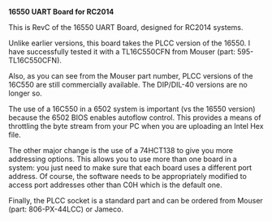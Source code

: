 <b>16550 UART Board for RC2014</b>
<p>
This is RevC of the 16550 UART Board, designed for RC2014 systems.
<p>
Unlike earlier versions, this board takes the PLCC version of the 16550. I have successfully tested it with a TL16C550CFN from Mouser (part: 595-TL16C550CFN).
<p>
Also, as you can see from the Mouser part number, PLCC versions of the 16C550 are still commercially available. The DIP/DIL-40 versions are no longer so.
<p>
The use of a 16C550 in a 6502 system is important (vs the 16550 version) because the 6502 BIOS enables autoflow control. This provides a means of throttling the byte stream from your PC when you are uploading an Intel Hex file.
<p>
The other major change is the use of a 74HCT138 to give you more addressing options. This allows you to use more than one board in a system: you just need to make sure that each board uses a different port address. Of course, the software needs to be appropriately modified to access port addresses other than C0H which is the default one.
<p>
Finally, the PLCC socket is a standard part and can be ordered from Mouser (part: 806-PX-44LCC) or Jameco.
